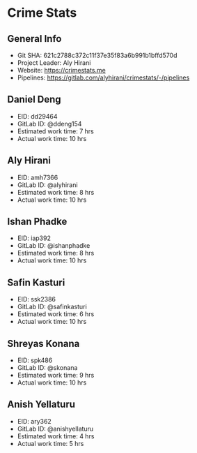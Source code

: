 # Crime Stats

## General Info
* Git SHA: 621c2788c372c11f37e35f83a6b991b1bffd570d
* Project Leader: Aly Hirani
* Website: https://crimestats.me
* Pipelines: https://gitlab.com/alyhirani/crimestats/-/pipelines

## Daniel Deng
* EID: dd29464
* GitLab ID: @ddeng154
* Estimated work time: 7 hrs
* Actual work time: 10 hrs

## Aly Hirani
* EID: amh7366
* GitLab ID: @alyhirani
* Estimated work time: 8 hrs
* Actual work time: 10 hrs

## Ishan Phadke
* EID: iap392
* GitLab ID: @ishanphadke
* Estimated work time: 8 hrs
* Actual work time: 10 hrs

## Safin Kasturi
* EID: ssk2386
* GitLab ID: @safinkasturi
* Estimated work time: 6 hrs
* Actual work time: 10 hrs

## Shreyas Konana
* EID: spk486
* GitLab ID: @skonana
* Estimated work time: 9 hrs
* Actual work time: 10 hrs

## Anish Yellaturu
* EID: ary362
* GitLab ID: @anishyellaturu
* Estimated work time: 4 hrs
* Actual work time: 5 hrs
